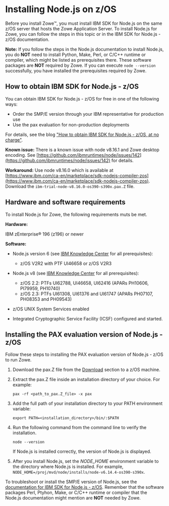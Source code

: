 # Installing Node.js on z/OS

Before you install Zowe&trade;, you must install IBM SDK for Node.js on the same z/OS server that hosts the Zowe Application Server. To install Node.js for Zowe, you can follow the steps in this topic or in the IBM SDK for Node.js - z/OS documentation. 

**Note:** If you follow the steps in the Node.js documentation to install Node.js, you do **NOT** need to install Python, Make, Perl, or C/C++ runtime or compiler, which might be listed as prerequisites there. These software packages are **NOT** required by Zowe. If you can execute `node --version` successfully, you have installed the prerequisites required by Zowe.

## How to obtain IBM SDK for Node.js - z/OS

You can obtain IBM SDK for Node.js - z/OS for free in one of the following ways: 
- Order the SMP/E version through your IBM representative for production use
- Use the pax evaluation for non-production deployments

For details, see the blog ["How to obtain IBM SDK for Node.js - z/OS, at no charge"](https://developer.ibm.com/mainframe/2019/04/17/ibm-sdk-for-node-js-z-os-at-no-charge/).

**Known issue:** There is a known issue with node v8.16.1 and Zowe desktop encoding. See [https://github.com/ibmruntimes/node/issues/142](https://github.com/ibmruntimes/node/issues/142) for details.

**Workaround:** Use node v8.16.0 which is available at [https://www.ibm.com/ca-en/marketplace/sdk-nodejs-compiler-zos](https://www.ibm.com/ca-en/marketplace/sdk-nodejs-compiler-zos). Download the `ibm-trial-node-v8.16.0-os390-s390x.pax.Z` file.

## Hardware and software requirements

To install Node.js for Zowe, the following requirements muts be met.

**Hardware:**

IBM zEnterprise® 196 (z196) or newer

**Software:**
- Node.js version 6 (see [IBM Knowledge Center](https://www.ibm.com/support/knowledgecenter/SSTRRS_6.0.0/com.ibm.nodejs.zos.v6.doc/plan.htm) for all prerequisites): 
    - z/OS V2R2 with PTF UI46658 or z/OS V2R3

- Node.js v8 (see [IBM Knowledge Center](https://www.ibm.com/support/knowledgecenter/SSTRRS_8.0.0/com.ibm.nodejs.zos.v8.doc/smpe.htm) for all prerequisites):
   - z/OS 2.2: PTFs UI62788, UI46658, UI62416 (APARs PH10606, PI79959, PH10740)
   - z/OS 2.3: PTFs UI61308, UI61376 and UI61747 (APARs PH07107, PH08353 and PH09543)

- z/OS UNIX System Services enabled
- Integrated Cryptographic Service Facility (ICSF) configured and started.

## Installing the PAX evaluation version of Node.js -z/OS

Follow these steps to installing the PAX evaluation version of Node.js - z/OS to run Zowe. 

1. Download the pax.Z file from the [Download](https://developer.ibm.com/node/sdk/ztp/#downloads-ztp) section to a z/OS machine.
1. Extract the pax.Z file inside an installation directory of your choice. For example:

    ```pax -rf <path_to_pax.Z_file> -x pax```

1. Add the full path of your installation directory to your PATH environment variable:
    ```
    export PATH=<installation_directory>/bin/:$PATH
    ```
1. Run the following command from the command line to verify the installation.
    ```
    node --version
    ```

    If Node.js is installed correctly, the version of Node.js is displayed.
1. After you install Node.js, set the *NODE_HOME* environment variable to the directory where Node.js is installed. For example, `NODE_HOME=/proj/mvd/node/installs/node-v6.14.4-os390-s390x`.

To troubleshoot or install the SMP/E version of Node.js, see the [documentation for IBM SDK for Node.js - z/OS](https://www.ibm.com/support/knowledgecenter/SSTRRS_8.0.0/com.ibm.nodejs.zos.v8.doc/welcome.html). Remember that the software packages Perl, Ptyhon, Make, or C/C++ runtime or compiler that the Node.js documentation might mention are **NOT** needed by Zowe.
